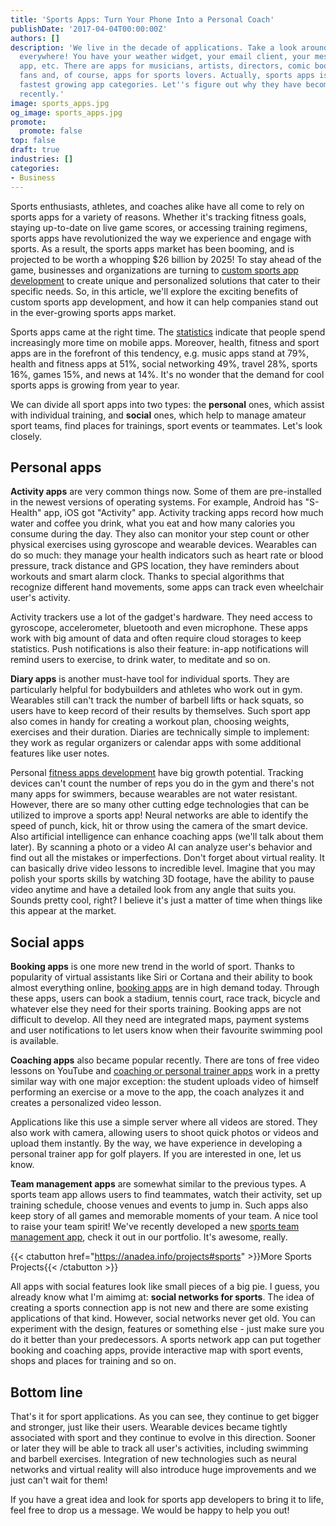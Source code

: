 ```yaml
---
title: 'Sports Apps: Turn Your Phone Into a Personal Coach'
publishDate: '2017-04-04T00:00:00Z'
authors: []
description: 'We live in the decade of applications. Take a look around: apps are
  everywhere! You have your weather widget, your email client, your messenger, photo
  app, etc. There are apps for musicians, artists, directors, comic book or movie
  fans and, of course, apps for sports lovers. Actually, sports apps is one of the
  fastest growing app categories. Let''s figure out why they have become so popular
  recently.'
image: sports_apps.jpg
og_image: sports_apps.jpg
promote:
  promote: false
top: false
draft: true
industries: []
categories:
- Business
---
```

Sports enthusiasts, athletes, and coaches alike have all come to rely on sports apps for a variety of reasons. Whether it's tracking fitness goals, staying up-to-date on live game scores, or accessing training regimens, sports apps have revolutionized the way we experience and engage with sports. As a result, the sports apps market has been booming, and is projected to be worth a whopping $26 billion by 2025! To stay ahead of the game, businesses and organizations are turning to <a href="https://anadea.info/solutions/sports-app-development" target="_blank">custom sports app development</a> to create unique and personalized solutions that cater to their specific needs. So, in this article, we'll explore the exciting benefits of custom sports app development, and how it can help companies stand out in the ever-growing sports apps market.

Sports apps came at the right time. The <a href="http://www.business2community.com/mobile-apps/2017-mobile-app-market-statistics-trends-analysis-01750346#1okJCeLEhgfTiDt8.97" rel="nofollow" target="_blank">statistics</a> indicate that people spend increasingly more time on mobile apps. Moreover, health, fitness and sport apps are in the forefront of this tendency, e.g. music apps stand at 79%, health and fitness apps at 51%, social networking 49%, travel 28%, sports 16%, games 15%, and news at 14%. It's no wonder that the demand for cool sports apps is growing from year to year.

We can divide all sport apps into two types: the **personal** ones, which assist with individual training, and **social** ones, which help to manage amateur sport teams, find places for trainings, sport events or teammates. Let's look closely.

## Personal apps

**Activity apps** are very common things now. Some of them are pre-installed in the newest versions of operating systems. For example, Android has "S-Health" app, iOS got "Activity" app. Activity tracking apps record how much water and coffee you drink, what you eat and how many calories you consume during the day. They also can monitor your step count or other physical exercises using gyroscope and wearable devices. Wearables can do so much: they manage your health indicators such as heart rate or blood pressure, track distance and GPS location, they have reminders about workouts and smart alarm clock. Thanks to special algorithms that recognize different hand movements, some apps can track even wheelchair user's activity.

Activity trackers use a lot of the gadget's hardware. They need access to gyroscope, accelerometer, bluetooth and even microphone. These apps work with big amount of data and often require cloud storages to keep statistics. Push notifications is also their feature: in-app notifications will remind users to exercise, to drink water, to meditate and so on.

**Diary apps** is another must-have tool for individual sports. They are particularly helpful for bodybuilders and athletes who work out in gym. Wearables still can't track the number of barbell lifts or hack squats, so users have to keep record of their results by themselves. Such sport app also comes in handy for creating a workout plan, choosing weights, exercises and their duration. Diaries are technically simple to implement: they work as regular organizers or calendar apps with some additional features like user notes.

Personal <a href="https://anadea.info/solutions/sports-app-development/fitness-app-development">fitness apps development</a> have big growth potential. Tracking devices can't count the number of reps you do in the gym and there's not many apps for swimmers, because wearables are not water resistant. However, there are so many other cutting edge technologies that can be utilized to improve a sports app! Neural networks are able to identify the speed of punch, kick, hit or throw using the camera of the smart device. Also artificial intelligence can enhance coaching apps (we'll talk about them later). By scanning a photo or a video AI can analyze user's behavior and find out all the mistakes or imperfections. Don't forget about virtual reality. It can basically drive video lessons to incredible level. Imagine that you may polish your sports skills by watching 3D footage, have the ability to pause video anytime and have a detailed look from any angle that suits you. Sounds pretty cool, right? I believe it's just a matter of time when things like this appear at the market.

## Social apps

**Booking apps** is one more new trend in the world of sport. Thanks to popularity of virtual assistants like Siri or Cortana and their ability to book almost everything online, [booking apps](/projects/plei) are in high demand today. Through these apps, users can book a stadium, tennis court, race track, bicycle and whatever else they need for their sports training. Booking apps are not difficult to develop. All they need are integrated maps, payment systems and user notifications to let users know when their favourite swimming pool is available.

**Coaching apps** also became popular recently. There are tons of free video lessons on YouTube and [coaching or personal trainer apps](/projects/sports-coaching-app) work in a pretty similar way with one major exception: the student uploads video of himself performing an exercise or a move to the app, the coach analyzes it and creates a personalized video lesson.

Applications like this use a simple server where all videos are stored. They also work with camera, allowing users to shoot quick photos or videos and upload them instantly. By the way, we have experience in developing a personal trainer app for golf players. If you are interested in one, let us know.

**Team management apps** are somewhat similar to the previous types. A sports team app allows users to find teammates, watch their activity, set up training schedule, choose venues and events to jump in. Such apps also keep story of all games and memorable moments of your team. A nice tool to raise your team spirit! We've recently developed a new [sports team management app](https://anadea.info/projects/online-platform-for-team-sports), check it out in our portfolio. It's awesome, really.

{{< ctabutton href="https://anadea.info/projects#sports" >}}More Sports Projects{{< /ctabutton >}}

All apps with social features look like small pieces of a big pie. I guess, you already know what I'm aimimg at: **social networks for sports**. The idea of creating a sports connection app is not new and there are some existing applications of that kind. However, social networks never get old. You can experiment with the design, features or something else - just make sure you do it better than your predecessors. A sports network app can put together booking and coaching apps, provide interactive map with sport events, shops and places for training and so on.

## Bottom line

That's it for sport applications. As you can see, they continue to get bigger and stronger, just like their users. Wearable devices became tightly associated with sport and they continue to evolve in this direction. Sooner or later they will be able to track all user's activities, including swimming and barbell exercises. Integration of new technologies such as neural networks and virtual reality will also introduce huge improvements and we just can't wait for them!

If you have a great idea and look for sports app developers to bring it to life, feel free to drop us a message. We would be happy to help you out!
